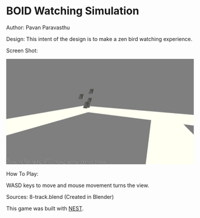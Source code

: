 # BOID Watching Simulation

Author: Pavan Paravasthu

Design: This intent of the design is to make a zen bird watching experience.

Screen Shot:

![Screen Shot](screenshot.png)

How To Play:

WASD keys to move and mouse movement turns the view.

Sources: 8-track.blend (Created in Blender)

This game was built with [NEST](NEST.md).

